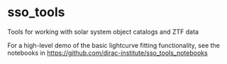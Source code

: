 # sso_tools
Tools for working with solar system object catalogs and ZTF data

For a high-level demo of the basic lightcurve fitting functionality, see the notebooks in https://github.com/dirac-institute/sso_tools_notebooks
